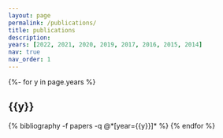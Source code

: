 ```yaml
---
layout: page
permalink: /publications/
title: publications
description:
years: [2022, 2021, 2020, 2019, 2017, 2016, 2015, 2014]
nav: true
nav_order: 1
---
```

<!-- _pages/publications.md -->
<div class="publications">

{%- for y in page.years %}
  <h2 class="year">{{y}}</h2>
  {% bibliography -f papers -q @*[year={{y}}]* %}
{% endfor %}

</div>

